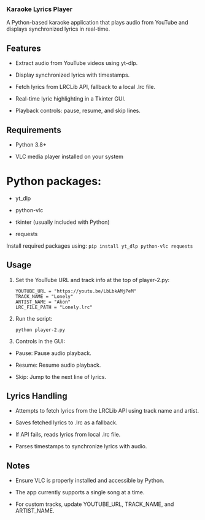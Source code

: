 ### Karaoke Lyrics Player

A Python-based karaoke application that plays audio from YouTube and displays synchronized lyrics in real-time.

## Features

- Extract audio from YouTube videos using yt-dlp.

- Display synchronized lyrics with timestamps.

- Fetch lyrics from LRCLib API, fallback to a local .lrc file.

- Real-time lyric highlighting in a Tkinter GUI.

- Playback controls: pause, resume, and skip lines.

## Requirements

- Python 3.8+

- VLC media player installed on your system

# Python packages:

- yt_dlp

- python-vlc

- tkinter (usually included with Python)

- requests

Install required packages using:
    ```
    pip install yt_dlp python-vlc requests
    ```

## Usage

1. Set the YouTube URL and track info at the top of player-2.py:
    ```
    YOUTUBE_URL = "https://youtu.be/LbLbkAMjPeM"
    TRACK_NAME = "Lonely"
    ARTIST_NAME = "Akon"
    LRC_FILE_PATH = "Lonely.lrc"
    ```

2. Run the script:
    ```
    python player-2.py
    ```

3. Controls in the GUI:

- Pause: Pause audio playback.

- Resume: Resume audio playback.

- Skip: Jump to the next line of lyrics.

## Lyrics Handling

- Attempts to fetch lyrics from the LRCLib API using track name and artist.

- Saves fetched lyrics to .lrc as a fallback.

- If API fails, reads lyrics from local .lrc file.

- Parses timestamps to synchronize lyrics with audio.

## Notes

- Ensure VLC is properly installed and accessible by Python.

- The app currently supports a single song at a time.

- For custom tracks, update YOUTUBE_URL, TRACK_NAME, and ARTIST_NAME.